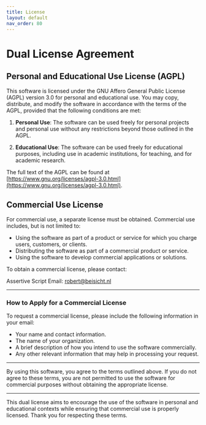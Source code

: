```yaml
---
title: License
layout: default
nav_order: 80
---
```

# Dual License Agreement

## Personal and Educational Use License (AGPL)

This software is licensed under the GNU Affero General Public License (AGPL) version 3.0 for personal and educational use. You may copy, distribute, and modify the software in accordance with the terms of the AGPL, provided that the following conditions are met:

1. **Personal Use**: The software can be used freely for personal projects and personal use without any restrictions beyond those outlined in the AGPL.

2. **Educational Use**: The software can be used freely for educational purposes, including use in academic institutions, for teaching, and for academic research.

The full text of the AGPL can be found at [https://www.gnu.org/licenses/agpl-3.0.html](https://www.gnu.org/licenses/agpl-3.0.html).

## Commercial Use License

For commercial use, a separate license must be obtained. Commercial use includes, but is not limited to:

- Using the software as part of a product or service for which you charge users, customers, or clients.
- Distributing the software as part of a commercial product or service.
- Using the software to develop commercial applications or solutions.

To obtain a commercial license, please contact:

Assertive Script
Email: [robert@beisicht.nl](mailto:robert@beisicht.nl)

---

### How to Apply for a Commercial License

To request a commercial license, please include the following information in your email:

- Your name and contact information.
- The name of your organization.
- A brief description of how you intend to use the software commercially.
- Any other relevant information that may help in processing your request.

---

By using this software, you agree to the terms outlined above. If you do not agree to these terms, you are not permitted to use the software for commercial purposes without obtaining the appropriate license.

---

This dual license aims to encourage the use of the software in personal and educational contexts while ensuring that commercial use is properly licensed. Thank you for respecting these terms.
